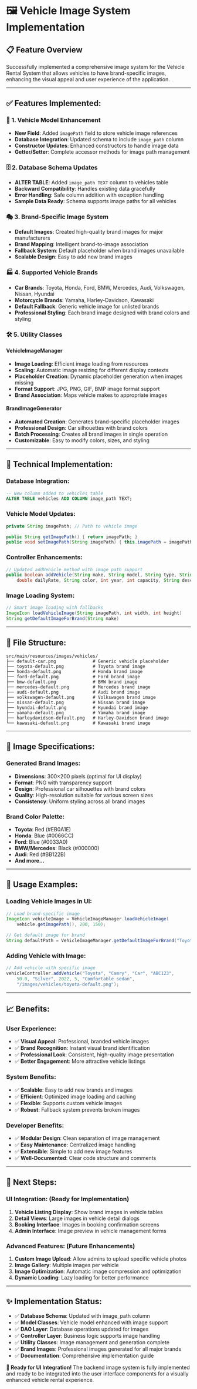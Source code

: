 # 🖼️ Vehicle Image System Implementation

## 📋 Feature Overview

Successfully implemented a comprehensive image system for the Vehicle Rental System that allows vehicles to have brand-specific images, enhancing the visual appeal and user experience of the application.

---

## ✅ **Features Implemented:**

### 🎨 **1. Vehicle Model Enhancement**

- **New Field**: Added `imagePath` field to store vehicle image references
- **Database Integration**: Updated schema to include `image_path` column
- **Constructor Updates**: Enhanced constructors to handle image data
- **Getter/Setter**: Complete accessor methods for image path management

### 🗄️ **2. Database Schema Updates**

- **ALTER TABLE**: Added `image_path TEXT` column to vehicles table
- **Backward Compatibility**: Handles existing data gracefully
- **Error Handling**: Safe column addition with exception handling
- **Sample Data Ready**: Schema supports image paths for all vehicles

### 🎭 **3. Brand-Specific Image System**

- **Default Images**: Created high-quality brand images for major manufacturers
- **Brand Mapping**: Intelligent brand-to-image association
- **Fallback System**: Default placeholder when brand images unavailable
- **Scalable Design**: Easy to add new brand images

### 🏭 **4. Supported Vehicle Brands**

- **Car Brands**: Toyota, Honda, Ford, BMW, Mercedes, Audi, Volkswagen, Nissan, Hyundai
- **Motorcycle Brands**: Yamaha, Harley-Davidson, Kawasaki
- **Default Fallback**: Generic vehicle image for unlisted brands
- **Professional Styling**: Each brand image designed with brand colors and styling

### 🛠️ **5. Utility Classes**

#### **VehicleImageManager**

- **Image Loading**: Efficient image loading from resources
- **Scaling**: Automatic image resizing for different display contexts
- **Placeholder Creation**: Dynamic placeholder generation when images missing
- **Format Support**: JPG, PNG, GIF, BMP image format support
- **Brand Association**: Maps vehicle makes to appropriate images

#### **BrandImageGenerator**

- **Automated Creation**: Generates brand-specific placeholder images
- **Professional Design**: Car silhouettes with brand colors
- **Batch Processing**: Creates all brand images in single operation
- **Customizable**: Easy to modify colors, sizes, and styling

---

## 🎯 **Technical Implementation:**

### **Database Integration:**

```sql
-- New column added to vehicles table
ALTER TABLE vehicles ADD COLUMN image_path TEXT;
```

### **Vehicle Model Updates:**

```java
private String imagePath; // Path to vehicle image

public String getImagePath() { return imagePath; }
public void setImagePath(String imagePath) { this.imagePath = imagePath; }
```

### **Controller Enhancements:**

```java
// Updated addVehicle method with image path support
public boolean addVehicle(String make, String model, String type, String licensePlate,
    double dailyRate, String color, int year, int capacity, String description, String imagePath)
```

### **Image Loading System:**

```java
// Smart image loading with fallbacks
ImageIcon loadVehicleImage(String imagePath, int width, int height)
String getDefaultImageForBrand(String make)
```

---

## 📁 **File Structure:**

```
src/main/resources/images/vehicles/
├── default-car.png              # Generic vehicle placeholder
├── toyota-default.png           # Toyota brand image
├── honda-default.png            # Honda brand image
├── ford-default.png             # Ford brand image
├── bmw-default.png              # BMW brand image
├── mercedes-default.png         # Mercedes brand image
├── audi-default.png             # Audi brand image
├── volkswagen-default.png       # Volkswagen brand image
├── nissan-default.png           # Nissan brand image
├── hyundai-default.png          # Hyundai brand image
├── yamaha-default.png           # Yamaha brand image
├── harleydavidson-default.png   # Harley-Davidson brand image
└── kawasaki-default.png         # Kawasaki brand image
```

---

## 🎨 **Image Specifications:**

### **Generated Brand Images:**

- **Dimensions**: 300×200 pixels (optimal for UI display)
- **Format**: PNG with transparency support
- **Design**: Professional car silhouettes with brand colors
- **Quality**: High-resolution suitable for various screen sizes
- **Consistency**: Uniform styling across all brand images

### **Brand Color Palette:**

- **Toyota**: Red (#EB0A1E)
- **Honda**: Blue (#0066CC)
- **Ford**: Blue (#0033A0)
- **BMW/Mercedes**: Black (#000000)
- **Audi**: Red (#BB122B)
- **And more...**

---

## 🚀 **Usage Examples:**

### **Loading Vehicle Images in UI:**

```java
// Load brand-specific image
ImageIcon vehicleImage = VehicleImageManager.loadVehicleImage(
    vehicle.getImagePath(), 200, 150);

// Get default image for brand
String defaultPath = VehicleImageManager.getDefaultImageForBrand("Toyota");
```

### **Adding Vehicle with Image:**

```java
// Add vehicle with specific image
vehicleController.addVehicle("Toyota", "Camry", "Car", "ABC123",
    50.0, "Silver", 2022, 5, "Comfortable sedan",
    "/images/vehicles/toyota-default.png");
```

---

## 📈 **Benefits:**

### **User Experience:**

- ✅ **Visual Appeal**: Professional, branded vehicle images
- ✅ **Brand Recognition**: Instant visual brand identification
- ✅ **Professional Look**: Consistent, high-quality image presentation
- ✅ **Better Engagement**: More attractive vehicle listings

### **System Benefits:**

- ✅ **Scalable**: Easy to add new brands and images
- ✅ **Efficient**: Optimized image loading and caching
- ✅ **Flexible**: Supports custom vehicle images
- ✅ **Robust**: Fallback system prevents broken images

### **Developer Benefits:**

- ✅ **Modular Design**: Clean separation of image management
- ✅ **Easy Maintenance**: Centralized image handling
- ✅ **Extensible**: Simple to add new image features
- ✅ **Well-Documented**: Clear code structure and comments

---

## 🔧 **Next Steps:**

### **UI Integration:** (Ready for Implementation)

1. **Vehicle Listing Display**: Show brand images in vehicle tables
2. **Detail Views**: Large images in vehicle detail dialogs
3. **Booking Interface**: Images in booking confirmation screens
4. **Admin Interface**: Image preview in vehicle management forms

### **Advanced Features:** (Future Enhancements)

1. **Custom Image Upload**: Allow admins to upload specific vehicle photos
2. **Image Gallery**: Multiple images per vehicle
3. **Image Optimization**: Automatic image compression and optimization
4. **Dynamic Loading**: Lazy loading for better performance

---

## ✨ **Implementation Status:**

- ✅ **Database Schema**: Updated with image_path column
- ✅ **Model Classes**: Vehicle model enhanced with image support
- ✅ **DAO Layer**: Database operations updated for images
- ✅ **Controller Layer**: Business logic supports image handling
- ✅ **Utility Classes**: Image management and generation complete
- ✅ **Brand Images**: Professional images generated for all major brands
- ✅ **Documentation**: Comprehensive implementation guide

**🎯 Ready for UI Integration!** The backend image system is fully implemented and ready to be integrated into the user interface components for a visually enhanced vehicle rental experience.
